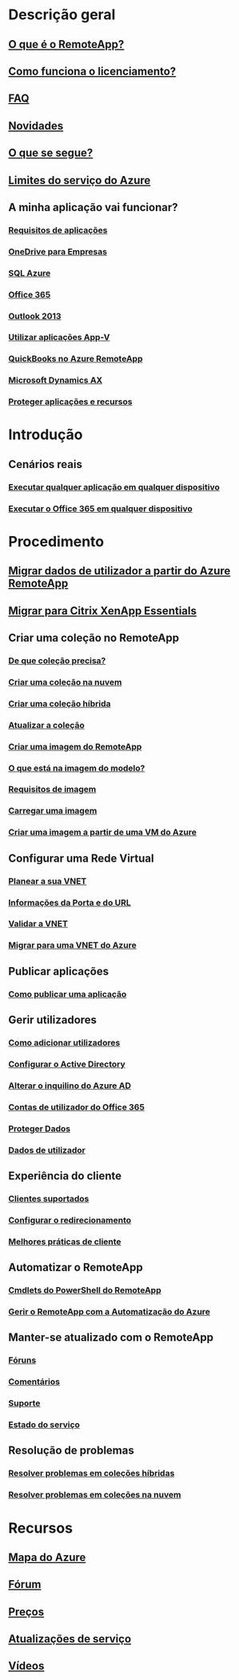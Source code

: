 # Descrição geral
## [O que é o RemoteApp?](remoteapp-whatis.md)
## [Como funciona o licenciamento?](remoteapp-licensing.md)
## [FAQ](remoteapp-faq.md)
## [Novidades](remoteapp-whatsnew.md)
## [O que se segue?](remoteapp-roadmap.md)
## [Limites do serviço do Azure](../azure-subscription-service-limits.md)
## A minha aplicação vai funcionar?
### [Requisitos de aplicações](remoteapp-appreqs.md)
### [OneDrive para Empresas](remoteapp-onedrive.md)
### [SQL Azure](remoteapp-sql.md)
### [Office 365](remoteapp-o365.md)
### [Outlook 2013](remoteapp-outlook.md)
### [Utilizar aplicações App-V](remoteapp-appv.md)
### [QuickBooks no Azure RemoteApp](remoteapp-quickbooks.md)
### [Microsoft Dynamics AX](https://mbs.microsoft.com/customersource/global/ax/learning/documentation/msdax2012r3azremappprg)
### [Proteger aplicações e recursos](remoteapp-secure.md)


# Introdução
## Cenários reais
### [Executar qualquer aplicação em qualquer dispositivo](remoteapp-anyapp.md)
### [Executar o Office 365 em qualquer dispositivo](remoteapp-tutorial-o365anywhere.md)

# Procedimento

## [Migrar dados de utilizador a partir do Azure RemoteApp](remoteapp-migrate.md)
## [Migrar para Citrix XenApp Essentials](remoteapp-migrate-citrix.md)
## Criar uma coleção no RemoteApp
### [De que coleção precisa?](remoteapp-collections.md)
### [Criar uma coleção na nuvem](remoteapp-create-cloud-deployment.md)
### [Criar uma coleção híbrida](remoteapp-create-hybrid-deployment.md)
### [Atualizar a coleção](remoteapp-update.md)
### [Criar uma imagem do RemoteApp](remoteapp-imageoptions.md)
### [O que está na imagem do modelo?](remoteapp-images.md)
### [Requisitos de imagem](remoteapp-imagereqs.md)
### [Carregar uma imagem](remoteapp-uploadimage.md)
### [Criar uma imagem a partir de uma VM do Azure](remoteapp-image-on-azurevm.md)
## Configurar uma Rede Virtual
### [Planear a sua VNET](remoteapp-planvnet.md)
### [Informações da Porta e do URL](remoteapp-ports.md)
### [Validar a VNET](remoteapp-vnet.md)
### [Migrar para uma VNET do Azure](remoteapp-migratevnet.md)
## Publicar aplicações
### [Como publicar uma aplicação](remoteapp-publish.md)
## Gerir utilizadores
### [Como adicionar utilizadores](remoteapp-user.md)
### [Configurar o Active Directory](remoteapp-ad.md)
### [Alterar o inquilino do Azure AD](remoteapp-changetenant.md)
### [Contas de utilizador do Office 365](remoteapp-o365user.md)
### [Proteger Dados](remoteapp-secureaccess.md)
### [Dados de utilizador](remoteapp-upd.md)
## Experiência do cliente
### [Clientes suportados](remoteapp-clients.md)
### [Configurar o redirecionamento](remoteapp-redirection.md)
### [Melhores práticas de cliente](remoteapp-clientbestpractices.md)
## Automatizar o RemoteApp
### [Cmdlets do PowerShell do RemoteApp](remoteapp-tutorial-arawithpowershell.md)
### [Gerir o RemoteApp com a Automatização do Azure](automation-manage-remote-app.md)
## Manter-se atualizado com o RemoteApp
### [Fóruns](http://feedback.azure.com/forums/247748-azure-remoteapp)
### [Comentários](http://feedback.azure.com/forums/247748-azure-remoteapp)
### [Suporte](https://azure.microsoft.com/support/plans/)
### [Estado do serviço](https://azure.microsoft.com/status/)
## Resolução de problemas
### [Resolver problemas em coleções híbridas](remoteapp-hybridtrouble.md)
### [Resolver problemas em coleções na nuvem](remoteapp-cloudtrouble.md)

# Recursos
## [Mapa do Azure](https://azure.microsoft.com/roadmap/)
## [Fórum](https://social.msdn.microsoft.com/Forums/home?forum=AzureRemoteApp)
## [Preços](https://azure.microsoft.com/pricing/details/remoteapp/)
## [Atualizações de serviço](https://azure.microsoft.com/updates/?product=remoteapp)
## [Vídeos](https://azure.microsoft.com/documentation/videos/index/?services=remoteapp)
